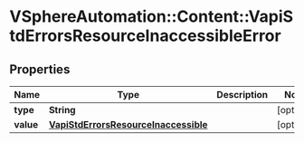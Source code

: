 # VSphereAutomation::Content::VapiStdErrorsResourceInaccessibleError

## Properties
Name | Type | Description | Notes
------------ | ------------- | ------------- | -------------
**type** | **String** |  | [optional] 
**value** | [**VapiStdErrorsResourceInaccessible**](VapiStdErrorsResourceInaccessible.md) |  | [optional] 


